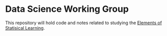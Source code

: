 # Data Science Working Group
This repository will hold code and notes related to studying the [Elements of Statisical Learning](https://web.stanford.edu/~hastie/ElemStatLearn/).